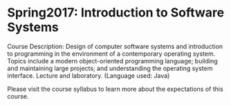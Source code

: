 # Spring2017: Introduction to Software Systems
Course Description: Design of computer software systems and introduction to programming in the environment of a contemporary operating system. Topics include a modern object-oriented programming language; building and maintaining large projects; and understanding the operating system interface. Lecture and laboratory. (Language used: Java)

Please visit the course syllabus to learn more about the expectations of this course. 
